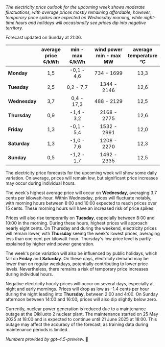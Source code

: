 *The electricity price outlook for the upcoming week shows moderate fluctuations, with average prices mostly remaining affordable; however, temporary price spikes are expected on Wednesday morning, while night-time hours and holidays will occasionally see prices dip into negative territory.*

Forecast updated on Sunday at 21:06.

|        | average<br>price<br>¢/kWh | min - max<br>¢/kWh | wind power<br>min - max<br>MW | average<br>temperature<br>°C |
|:-------------|:----------------:|:----------------:|:-------------:|:-------------:|
| **Monday**     | 1,5 | -0,1 - 4,6 | 734 - 1699 | 13,3 |
| **Tuesday**    | 2,5 | 0,2 - 7,7 | 1344 - 2146 | 12,6 |
| **Wednesday**  | 3,7 | 0,4 - 17,3 | 488 - 2129 | 12,5 |
| **Thursday**   | 0,9 | -1,4 - 3,2 | 2168 - 2775 | 12,6 |
| **Friday**     | 1,3 | -0,1 - 5,4 | 1532 - 2991 | 12,0 |
| **Saturday**   | 1,3 | -1,0 - 7,6 | 1208 - 2270 | 12,3 |
| **Sunday**     | 0,5 | -1,2 - 1,7 | 1492 - 2335 | 12,5 |

The electricity price forecasts for the upcoming week will show some daily variation. On average, prices will remain low, but significant price increases may occur during individual hours.

The week's highest average price will occur on **Wednesday**, averaging 3.7 cents per kilowatt-hour. Within Wednesday, prices will fluctuate notably, with morning hours between 8:00 and 10:00 expected to reach prices over 15 cents. These morning hours will have an increased risk of price spikes.

Prices will also rise temporarily on **Tuesday**, especially between 8:00 and 10:00 in the morning. During these hours, highest prices will approach nearly eight cents. On Thursday and during the weekend, electricity prices will remain lower, with **Thursday** seeing the week's lowest prices, averaging less than one cent per kilowatt-hour. Thursday's low price level is partly explained by higher wind power generation.

The week's price variation will also be influenced by public holidays, which fall on **Friday** and **Saturday**. On these days, electricity demand may be lower than on regular weekdays, potentially contributing to lower price levels. Nevertheless, there remains a risk of temporary price increases during individual hours.

Negative electricity hourly prices will occur on several days, especially at night and early mornings. Prices will drop as low as -1.4 cents per hour during the night leading into **Thursday**, between 2:00 and 4:00. On Sunday afternoon between 14:00 and 16:00, prices will also dip slightly below zero.

Currently, nuclear power generation is reduced due to a maintenance outage at the Olkiluoto 2 nuclear plant. The maintenance started on 25 May 2025 at 18:00 and is expected to continue until 21 June 2025 at 18:00. This outage may affect the accuracy of the forecast, as training data during maintenance periods is limited.

*Numbers provided by gpt-4.5-preview.* 🔌
